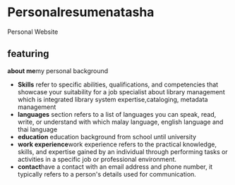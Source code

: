 # Personalresumenatasha
Personal Website 

## featuring
**about me**my personal background 
- **Skills** refer to specific abilities, qualifications, and competencies that showcase your suitability for a job specialist about library management which is integrated library system expertise,cataloging, metadata management
- **languages** section refers to a list of languages you can speak, read, write, or understand with which malay language, english language and thai language
- **education** education background from school until university
- **work experience**work experience refers to the practical knowledge, skills, and expertise gained by an individual through performing tasks or activities in a specific job or professional environment.
- **contact**have a contact with an email address and phone number, it typically refers to a person's details used for communication. 
